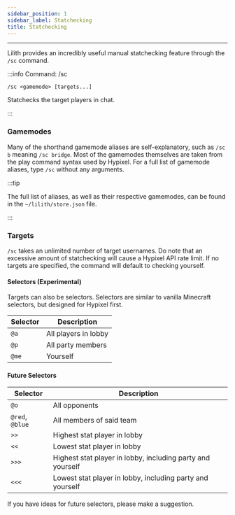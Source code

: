 ```yaml
---
sidebar_position: 1
sidebar_label: Statchecking
title: Statchecking
---
```


---

Lilith provides an incredibly useful manual statchecking feature through the `/sc` command.

:::info Command: /sc

`/sc <gamemode> [targets...]`

Statchecks the target players in chat.

:::

### Gamemodes

Many of the shorthand gamemode aliases are self-explanatory, such as `/sc b` meaning `/sc bridge`. Most of the gamemodes themselves are taken from the
play command syntax used by Hypixel. For a full list of gamemode aliases, type `/sc` without any arguments.

:::tip

The full list of aliases, as well as their respective gamemodes, can be found in the `~/lilith/store.json` file.

:::

### Targets

`/sc` takes an unlimited number of target usernames. Do note that an excessive amount of statchecking will cause a Hypixel API rate limit.
If no targets are specified, the command will default to checking yourself.

#### Selectors (Experimental)

Targets can also be selectors. Selectors are similar to vanilla Minecraft selectors, but designed for Hypixel first.

| Selector | Description          |
|----------|----------------------|
| `@a`     | All players in lobby |
| `@p`     | All party members    |
| `@me`    | Yourself             |

#### Future Selectors

| Selector        | Description                                                |
|-----------------|------------------------------------------------------------|
| `@o`            | All opponents                                              |
| `@red`, `@blue` | All members of said team                                   |
| `>>`            | Highest stat player in lobby                               |
| `<<`            | Lowest stat player in lobby                                |
| `>>>`           | Highest stat player in lobby, including party and yourself |
| `<<<`           | Lowest stat player in lobby, including party and yourself  |

If you have ideas for future selectors, please make a suggestion.